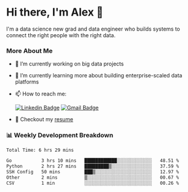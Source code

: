 # Hi there, I'm Alex  👋

I'm a data science new grad and data engineer who builds systems to connect the right people with the right data. 

### More About Me

- 🔭 I’m currently working on big data projects
- 🌱 I’m currently learning more about building enterprise-scaled data platforms
- 📫 How to reach me:

  [![Linkedin Badge](https://img.shields.io/badge/LinkedIn-0077B5?style=for-the-badge&logo=linkedin&logoColor=white)](https://www.linkedin.com/in/alex-chen-112523chen/) [![Gmail Badge](https://img.shields.io/badge/Gmail-D14836?style=for-the-badge&logo=gmail&logoColor=white)](mailto:itsalexchen@gmail.com)
- 📝 Checkout my [resume](https://itsalexchen.vercel.app/AlexChenResume.pdf)



### 📊 Weekly Development Breakdown
<!--START_SECTION:waka-->

```txt
Total Time: 6 hrs 29 mins

Go           3 hrs 10 mins   ████████████░░░░░░░░░░░░░   48.51 %
Python       2 hrs 27 mins   █████████▒░░░░░░░░░░░░░░░   37.59 %
SSH Config   50 mins         ███▒░░░░░░░░░░░░░░░░░░░░░   12.97 %
Other        2 mins          ▒░░░░░░░░░░░░░░░░░░░░░░░░   00.67 %
CSV          1 min           ░░░░░░░░░░░░░░░░░░░░░░░░░   00.26 %
```

<!--END_SECTION:waka-->
